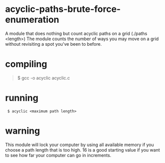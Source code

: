 # acyclic-paths-brute-force-enumeration
A module that does nothing but count acyclic paths on a grid (./paths &lt;length>)
The module counts the number of ways you may move on a grid without revisiting a spot you've been to before.

# compiling
> $ gcc -o acyclic acyclic.c
# running
```
 $ acyclic <maximum path length>
```
# warning
This module will lock your computer by using all available memory if you choose a path length that is too high. 16 is a good starting value if you want to see how far your computer can go in increments.
